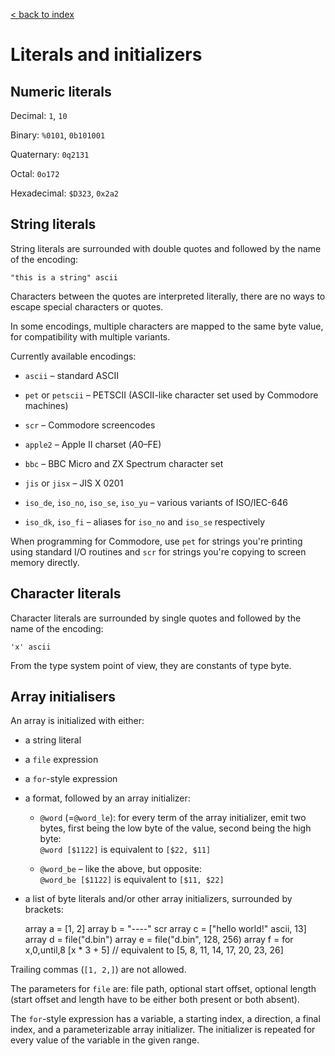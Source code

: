 [< back to index](../index.md)

# Literals and initializers

## Numeric literals

Decimal: `1`, `10`

Binary: `%0101`, `0b101001`

Quaternary: `0q2131`

Octal: `0o172`

Hexadecimal: `$D323`, `0x2a2`

## String literals

String literals are surrounded with double quotes and followed by the name of the encoding:

    "this is a string" ascii

Characters between the quotes are interpreted literally, 
there are no ways to escape special characters or quotes.

In some encodings, multiple characters are mapped to the same byte value,
for compatibility with multiple variants.

Currently available encodings:

* `ascii` – standard ASCII

* `pet` or `petscii` – PETSCII (ASCII-like character set used by Commodore machines)

* `scr` – Commodore screencodes

* `apple2` – Apple II charset ($A0–$FE)

* `bbc` – BBC Micro and ZX Spectrum character set

* `jis` or `jisx` – JIS X 0201

* `iso_de`, `iso_no`, `iso_se`, `iso_yu` – various variants of ISO/IEC-646
 
* `iso_dk`, `iso_fi` – aliases for `iso_no` and `iso_se` respectively

When programming for Commodore,
use `pet` for strings you're printing using standard I/O routines
and `scr` for strings you're copying to screen memory directly.

## Character literals

Character literals are surrounded by single quotes and followed by the name of the encoding: 

    'x' ascii

From the type system point of view, they are constants of type byte.

## Array initialisers 

An array is initialized with either:

* a string literal

* a `file` expression

* a `for`-style expression

* a format, followed by an array initializer:

   *   `@word` (=`@word_le`): for every term of the array initializer, emit two bytes, first being the low byte of the value, second being the high byte:      
       `@word [$1122]` is equivalent to `[$22, $11]`
   
   *   `@word_be` – like the above, but opposite:  
       `@word_be [$1122]` is equivalent to `[$11, $22]`
   

* a list of byte literals and/or other array initializers, surrounded by brackets:


    array a = [1, 2]
    array b = "----" scr
    array c = ["hello world!" ascii, 13]
    array d = file("d.bin")
    array e = file("d.bin", 128, 256)
    array f = for x,0,until,8 [x * 3 + 5]  // equivalent to [5, 8, 11, 14, 17, 20, 23, 26]

Trailing commas (`[1, 2,]`) are not allowed.

The parameters for `file` are: file path, optional start offset, optional length
(start offset and length have to be either both present or both absent).

The `for`-style expression has a variable, a starting index, a direction, a final index, 
and a parameterizable array initializer.
The initializer is repeated for every value of the variable in the given range.
